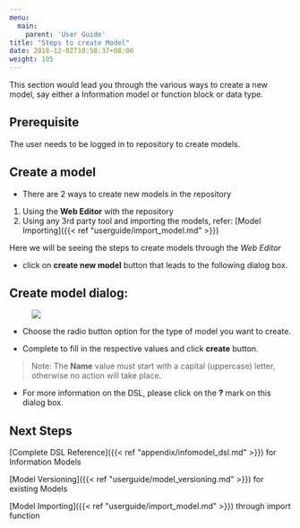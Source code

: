 ```yaml
---
menu:
  main:
    parent: 'User Guide'
title: "Steps to create Model"
date: 2018-12-02T10:58:37+08:00
weight: 105
---
```


This section would lead you through the various ways to create a new model, say either a Information model or function block or data type.
<!-- more -->

## Prerequisite 

The user needs to be logged in to repository to create models.

## Create a model

* There are 2 ways to create new models in the repository

1. Using the **Web Editor** with the repository
2. Using any 3rd party tool and importing the models, refer: [Model Importing]({{< ref "userguide/import_model.md" >}})

Here we will be seeing the steps to create models through the _Web Editor_

* click on **create new model** button that leads to the following dialog box.
 
## Create model dialog:
<figure class="screenshot">
    <img src="/images/documentation/create_model_dialog.png" />
</figure>

* Choose the radio button option for the type of model you want to create.

* Complete to fill in the respective values and click **create** button.

> Note: The **Name** value must start with a capital (uppercase) letter, otherwise no action will take place.

* For more information on the DSL, please click on the **?** mark on this dialog box.

## Next Steps

[Complete DSL Reference]({{< ref "appendix/infomodel_dsl.md" >}}) for Information Models

[Model Versioning]({{< ref "userguide/model_versioning.md" >}}) for existing Models

[Model Importing]({{< ref "userguide/import_model.md" >}}) through import function
